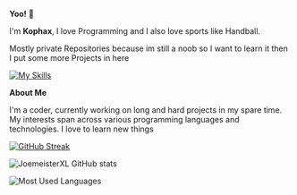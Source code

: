 **Yoo!** 👋

I'm **Kophax**, I love Programming and I also love sports like Handball.

Mostly private Repositories because im still a noob so I want to learn it then I put some more Projects in here

[![My Skills](https://skillicons.dev/icons?i=git,github,py,dart,flutter,html,css,js,blender,discord,linux,mint,notion,vscode&perline=5)](https://skillicons.dev)

****About Me****

I'm a coder, currently working on long and hard projects in my spare time. My interests span across various programming languages and technologies. I love to learn new things



<a href="https://git.io/streak-stats"><img src="https://github-readme-streak-stats-eight.vercel.app?user=JoemeisterXL&theme=dark" alt="GitHub Streak" /></a>

![JoemeisterXL GitHub stats](https://github-readme-stats.vercel.app/api?username=JoemeisterXL&show_icons=true&hide=contribs,prs&cache_seconds=86400&theme=github_dark_dimmed)

![Most Used Languages](https://github-readme-stats.vercel.app/api/top-langs/?username=JoemeisterXL&layout=compact&theme=dark)
<!--
**JoemeisterXL/JoemeisterXL** is a ✨ _special_ ✨ repository because its `README.md` (this file) appears on your GitHub profile.

Here are some ideas to get you started:

- 🔭 I’m currently working on ...
- 🌱 I’m currently learning ...
- 👯 I’m looking to collaborate on ...
- 🤔 I’m looking for help with ...
- 💬 Ask me about ...
- 📫 How to reach me: ...
- 😄 Pronouns: ...
- ⚡ Fun fact: ...
-->

